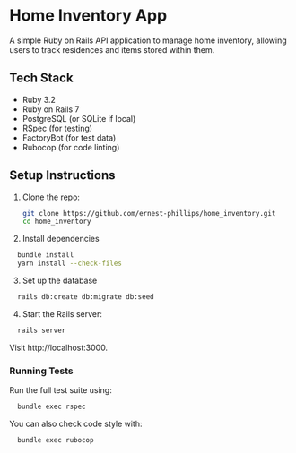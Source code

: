# Home Inventory App

A simple Ruby on Rails API application to manage home inventory, allowing users to track residences and items stored within them.

## Tech Stack

- Ruby 3.2
- Ruby on Rails 7
- PostgreSQL (or SQLite if local)
- RSpec (for testing)
- FactoryBot (for test data)
- Rubocop (for code linting)

## Setup Instructions

1. Clone the repo:
   ```bash
   git clone https://github.com/ernest-phillips/home_inventory.git
   cd home_inventory

2. Install dependencies
```bash
  bundle install
  yarn install --check-files
```
3. Set up the database
```bash
  rails db:create db:migrate db:seed
```
4. Start the Rails server:
```bash
  rails server
````
Visit http://localhost:3000.

### Running Tests
Run the full test suite using:
```bash
  bundle exec rspec
````
You can also check code style with:
```bash
  bundle exec rubocop
```
